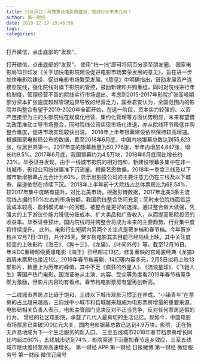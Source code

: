 ```yaml
---
title: 行业风口｜政策推动电影院建设，院线行业未来几何？
author: 第一财经
date: 2018-12-17 19:46:58
tags: 
categories: 
---
```

打开微信，点击底部的“发现”，
<!-- more -->
打开微信，点击底部的“发现”，
使用“扫一扫”即可将网页分享至朋友圈。
国家电影局13日印发《关于加快电影院建设促进电影市场繁荣发展的意见》，旨在进一步加快电影院建设、促进电影市场繁荣发展。《意见》中明确指出，鼓励发展资产连接型院线，强化院线对旗下影院的管控，鼓励新建和并购重组，同时对院线进行年检制度，管理经营不善的院线实行市场退出。考虑到2015-2017年影院扩张高峰期部分资本扩张速度超越管理边界导致的经营乏力，国泰君安认为，全国范围内的影院并购整合有望于2019-2020年全面开始，在这一阶段，资本实力较强的、以资产连接型为主的头部院线在规模化经营、集约化管理等方面优势明显，未来有望借助政策推动主导市场整合，同时院线公司实现市场化进退，亦从院线环节降低并购整合难度，促进市场实现较快出清。
2018年上半年银幕建设依然保持较高增速。根据国家电影局公布的数据，截至2018年6月底，中国内地银幕总数达到55,623张，位居世界第一。2017年底的银幕数量为50,776张，半年内增加4,847张，增长约9.5%。2017年6月底，我国银幕约为4.5万块，2018年6月底同比增长约23%。华泰证券发现，由于一线城市影院的相对饱和，新建设银幕多集中在非一线城市，影投公司纷纷瞄准下沉流量。根据艺恩数据，2018年一季度三线及以下城市新增银幕占比合计为60%，显示出影投公司的主要注意力仍在三线及以下城市，渠道依然在持续下沉。
2018年上半年前十大院线占总体票房比为68.54%，较2017年集中度略有提升。对比北美市场，根据彭博数据，2017年北美3条主流院线占据约50%左右的市场份额，我国院线整合空间充足；同时末位院线面临运营成本较高、盈利模式单一的问题，被整合是更好的选择。通过整合做大做强，凭强大的上下游议价能力降低分账成本、扩大卖品和广告收入，从而提高影院投资的收益率。华泰证券预计，国内院线的并购整合将成为未来的主要趋势，行业集中度将持续提升。
此外，电影行业短期内另两个关注点是贺岁档和春节档。今年贺岁档从12月7日-31日，共计25天。贺岁档电影其实目前已经陆续上映。其中关注度较高的上映影片《海王》、《狗十三》、《龙猫》、《叶问外传》等。截至12月16日，年末DC重磅超级英雄电影《海王》已经超过13亿，修复重映的宫崎骏经典《龙猫》首周末票房也接近1亿。2019年春节档喜剧、科幻等内容多元，2月5日拟将上映13部影片，数量上为历年的峰值。其中不乏《疯狂的外星人》、《流浪星球》、《飞驰人生》等国产热门电影。国海证券从主演、内容、受众等角度看2019年春节档竞争颇为激励，但影片内容均有看点。春节档电影票房有望再创新高。
 
 
一二线城市票房占比趋于饱和，三线以下城市观影习惯正在养成。“小镇青年”在票房的占比越来越高，三四线中小城市和县城越来越成为电影票房增量的重要来源。
电影局相关负责人表示，电影主管部门坚决反对不正当竞争，反对任何票房造假的行为。
曾经的社区电影院，承载了几代人最真切的生活记忆。现如今，中国电影市场票房已突破500亿元大关，国内电影银幕总数已达到4.9万块。影院，正在悄无声息地成为下一个生活服务的新入口。
三至五线城市2018年春节档票房增长同比均超过60%，五线城市达到74%，影院渠道下沉叠加春节返乡效应，三至五线城市继续维持票房高速增长。
第一财经
APP
第一财经
日报微博
第一财经
微信服务号
第一财经
微信订阅号
